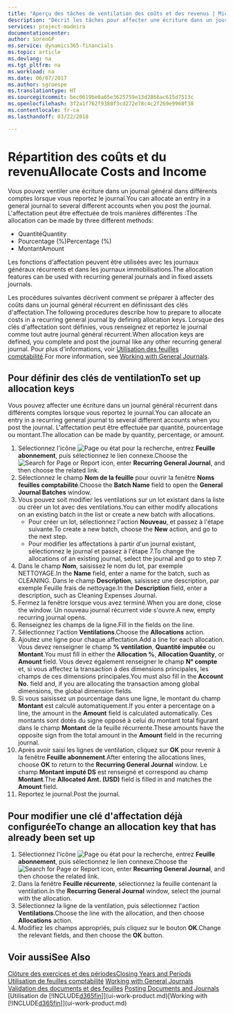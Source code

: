 ```yaml
---
title: "Aperçu des tâches de ventilation des coûts et des revenus | Microsoft Docs"
description: "Décrit les tâches pour affecter une écriture dans un journal général dans différents comptes lorsque vous reportez le journal."
services: project-madeira
documentationcenter: 
author: SorenGP
ms.service: dynamics365-financials
ms.topic: article
ms.devlang: na
ms.tgt_pltfrm: na
ms.workload: na
ms.date: 06/07/2017
ms.author: sgroespe
ms.translationtype: HT
ms.sourcegitcommit: bec0619be0a65e3625759e13d2866ac615d7513c
ms.openlocfilehash: 3f2a1f762f9380f3cd272e78c4c2f269e9960f38
ms.contentlocale: fr-ca
ms.lasthandoff: 03/22/2018

---
```

# <a name="allocate-costs-and-income"></a><span data-ttu-id="9a350-103">Répartition des coûts et du revenu</span><span class="sxs-lookup"><span data-stu-id="9a350-103">Allocate Costs and Income</span></span>
<span data-ttu-id="9a350-104">Vous pouvez ventiler une écriture dans un journal général dans différents comptes lorsque vous reportez le journal.</span><span class="sxs-lookup"><span data-stu-id="9a350-104">You can allocate an entry in a general journal to several different accounts when you post the journal.</span></span> <span data-ttu-id="9a350-105">L'affectation peut être effectuée de trois manières différentes :</span><span class="sxs-lookup"><span data-stu-id="9a350-105">The allocation can be made by three different methods:</span></span>

* <span data-ttu-id="9a350-106">Quantité</span><span class="sxs-lookup"><span data-stu-id="9a350-106">Quantity</span></span>
* <span data-ttu-id="9a350-107">Pourcentage (%)</span><span class="sxs-lookup"><span data-stu-id="9a350-107">Percentage (%)</span></span>
* <span data-ttu-id="9a350-108">Montant</span><span class="sxs-lookup"><span data-stu-id="9a350-108">Amount</span></span>

<span data-ttu-id="9a350-109">Les fonctions d'affectation peuvent être utilisées avec les journaux généraux récurrents et dans les journaux immobilisations.</span><span class="sxs-lookup"><span data-stu-id="9a350-109">The allocation features can be used with recurring general journals and in fixed assets journals.</span></span>
<!--You can also distribute the cost or revenue of a line to an intercompany partner when you post a sales or purchase document. When you post the document, a line will be posted in your general journal, and a corresponding line will be created in the intercompany outbox.-->

<span data-ttu-id="9a350-110">Les procédures suivantes décrivent comment se préparer à affecter des coûts dans un journal général récurrent en définissant des clés d'affectation.</span><span class="sxs-lookup"><span data-stu-id="9a350-110">The following procedures describe how to prepare to allocate costs in a recurring general journal by defining allocation keys.</span></span> <span data-ttu-id="9a350-111">Lorsque des clés d'affectation sont définies, vous renseignez et reportez le journal comme tout autre journal général récurrent.</span><span class="sxs-lookup"><span data-stu-id="9a350-111">When allocation keys are defined, you complete and post the journal like any other recurring general journal.</span></span> <span data-ttu-id="9a350-112">Pour plus d'informations, voir [Utilisation des feuilles comptabilité](ui-work-general-journals.md).</span><span class="sxs-lookup"><span data-stu-id="9a350-112">For more information, see [Working with General Journals](ui-work-general-journals.md).</span></span>

## <a name="to-set-up-allocation-keys"></a><span data-ttu-id="9a350-113">Pour définir des clés de ventilation</span><span class="sxs-lookup"><span data-stu-id="9a350-113">To set up allocation keys</span></span>
<span data-ttu-id="9a350-114">Vous pouvez affecter une écriture dans un journal général récurrent dans différents comptes lorsque vous reportez le journal.</span><span class="sxs-lookup"><span data-stu-id="9a350-114">You can allocate an entry in a recurring general journal to several different accounts when you post the journal.</span></span> <span data-ttu-id="9a350-115">L'affectation peut être effectuée par quantité, pourcentage ou montant.</span><span class="sxs-lookup"><span data-stu-id="9a350-115">The allocation can be made by quantity, percentage, or amount.</span></span>
1. <span data-ttu-id="9a350-116">Sélectionnez l'icône ![Page ou état pour la recherche](media/ui-search/search_small.png "icône Page ou état pour la recherche"), entrez **Feuille abonnement**, puis sélectionnez le lien connexe.</span><span class="sxs-lookup"><span data-stu-id="9a350-116">Choose the ![Search for Page or Report](media/ui-search/search_small.png "Search for Page or Report icon") icon, enter **Recurring General Journal**, and then choose the related link.</span></span>
2. <span data-ttu-id="9a350-117">Sélectionnez le champ **Nom de la feuille** pour ouvrir la fenêtre **Noms feuilles comptabilité**.</span><span class="sxs-lookup"><span data-stu-id="9a350-117">Choose the **Batch Name** field to open the **General Journal Batches** window.</span></span>
3. <span data-ttu-id="9a350-118">Vous pouvez soit modifier les ventilations sur un lot existant dans la liste ou créer un lot avec des ventilations.</span><span class="sxs-lookup"><span data-stu-id="9a350-118">You can either modify allocations on an existing batch in the list or create a new batch with allocations.</span></span>
   * <span data-ttu-id="9a350-119">Pour créer un lot, sélectionnez l'action **Nouveau**, et passez à l'étape suivante.</span><span class="sxs-lookup"><span data-stu-id="9a350-119">To create a new batch, choose the **New** action, and go to the next step.</span></span>
   * <span data-ttu-id="9a350-120">Pour modifier les affectations à partir d'un journal existant, sélectionnez le journal et passez à l'étape 7.</span><span class="sxs-lookup"><span data-stu-id="9a350-120">To change the allocations of an existing journal, select the journal and go to step 7.</span></span>    
4. <span data-ttu-id="9a350-121">Dans le champ **Nom**, saisissez le nom du lot, par exemple NETTOYAGE.</span><span class="sxs-lookup"><span data-stu-id="9a350-121">In the **Name** field, enter a name for the batch, such as CLEANING.</span></span> <span data-ttu-id="9a350-122">Dans le champ **Description**, saisissez une description, par exemple Feuille frais de nettoyage.</span><span class="sxs-lookup"><span data-stu-id="9a350-122">In the **Description** field, enter a description, such as Cleaning Expenses Journal.</span></span>
5. <span data-ttu-id="9a350-123">Fermez la fenêtre lorsque vous avez terminé.</span><span class="sxs-lookup"><span data-stu-id="9a350-123">When you are done, close the window.</span></span> <span data-ttu-id="9a350-124">Un nouveau journal récurrent vide s'ouvre.</span><span class="sxs-lookup"><span data-stu-id="9a350-124">A new, empty recurring journal opens.</span></span>
6. <span data-ttu-id="9a350-125">Renseignez les champs de la ligne.</span><span class="sxs-lookup"><span data-stu-id="9a350-125">Fill in the fields on the line.</span></span>
7. <span data-ttu-id="9a350-126">Sélectionnez l'action **Ventilations**.</span><span class="sxs-lookup"><span data-stu-id="9a350-126">Choose the **Allocations** action.</span></span>
8. <span data-ttu-id="9a350-127">Ajoutez une ligne pour chaque affectation.</span><span class="sxs-lookup"><span data-stu-id="9a350-127">Add a line for each allocation.</span></span> <span data-ttu-id="9a350-128">Vous devez renseigner le champ **% ventilation**, **Quantité imputée** ou **Montant**.</span><span class="sxs-lookup"><span data-stu-id="9a350-128">You must fill in either the **Allocation %**, **Allocation Quantity**, or **Amount** field.</span></span> <span data-ttu-id="9a350-129">Vous devez également renseigner le champ **N° compte** et, si vous affectez la transaction à des dimensions principales, les champs de ces dimensions principales.</span><span class="sxs-lookup"><span data-stu-id="9a350-129">You must also fill in the **Account No.** field and, if you are allocating the transaction among global dimensions, the global dimension fields.</span></span>
9. <span data-ttu-id="9a350-130">Si vous saisissez un pourcentage dans une ligne, le montant du champ **Montant** est calculé automatiquement.</span><span class="sxs-lookup"><span data-stu-id="9a350-130">If you enter a percentage on a line, the amount in the **Amount** field is calculated automatically.</span></span> <span data-ttu-id="9a350-131">Ces montants sont dotés du signe opposé à celui du montant total figurant dans le champ **Montant** de la feuille récurrente.</span><span class="sxs-lookup"><span data-stu-id="9a350-131">These amounts have the opposite sign from the total amount in the **Amount** field in the recurring journal.</span></span>
10. <span data-ttu-id="9a350-132">Après avoir saisi les lignes de ventilation, cliquez sur **OK** pour revenir à la fenêtre **Feuille abonnement**.</span><span class="sxs-lookup"><span data-stu-id="9a350-132">After entering the allocations lines, choose **OK** to return to the **Recurring General Journal** window.</span></span> <span data-ttu-id="9a350-133">Le champ **Montant imputé DS** est renseigné et correspond au champ **Montant**.</span><span class="sxs-lookup"><span data-stu-id="9a350-133">The **Allocated Amt. (USD)** field is filled in and matches the **Amount** field.</span></span>
11. <span data-ttu-id="9a350-134">Reportez le journal.</span><span class="sxs-lookup"><span data-stu-id="9a350-134">Post the journal.</span></span>

## <a name="to-change-an-allocation-key-that-has-already-been-set-up"></a><span data-ttu-id="9a350-135">Pour modifier une clé d'affectation déjà configurée</span><span class="sxs-lookup"><span data-stu-id="9a350-135">To change an allocation key that has already been set up</span></span>
1. <span data-ttu-id="9a350-136">Sélectionnez l'icône ![Page ou état pour la recherche](media/ui-search/search_small.png "icône Page ou état pour la recherche"), entrez **Feuille abonnement**, puis sélectionnez le lien connexe.</span><span class="sxs-lookup"><span data-stu-id="9a350-136">Choose the ![Search for Page or Report](media/ui-search/search_small.png "Search for Page or Report icon") icon, enter **Recurring General Journal**, and then choose the related link.</span></span>
2. <span data-ttu-id="9a350-137">Dans la fenêtre **Feuille récurrente**, sélectionnez la feuille contenant la ventilation.</span><span class="sxs-lookup"><span data-stu-id="9a350-137">In the **Recurring General Journal** window, select the journal with the allocation.</span></span>
3. <span data-ttu-id="9a350-138">Sélectionnez la ligne de la ventilation, puis sélectionnez l'action **Ventilations**.</span><span class="sxs-lookup"><span data-stu-id="9a350-138">Choose the line with the allocation, and then choose **Allocations** action.</span></span>
4. <span data-ttu-id="9a350-139">Modifiez les champs appropriés, puis cliquez sur le bouton **OK**.</span><span class="sxs-lookup"><span data-stu-id="9a350-139">Change the relevant fields, and then choose the **OK** button.</span></span>

## <a name="see-also"></a><span data-ttu-id="9a350-140">Voir aussi</span><span class="sxs-lookup"><span data-stu-id="9a350-140">See Also</span></span>
[<span data-ttu-id="9a350-141">Clôture des exercices et des périodes</span><span class="sxs-lookup"><span data-stu-id="9a350-141">Closing Years and Periods</span></span>](year-close-years-periods.md)  
<span data-ttu-id="9a350-142">[Utilisation de feuilles comptabilité](ui-work-general-journals.md)  </span><span class="sxs-lookup"><span data-stu-id="9a350-142">[Working with General Journals](ui-work-general-journals.md)  </span></span>  
<span data-ttu-id="9a350-143">[Validation des documents et des feuilles](ui-post-documents-journals.md)  </span><span class="sxs-lookup"><span data-stu-id="9a350-143">[Posting Documents and Journals](ui-post-documents-journals.md)  </span></span>  
<span data-ttu-id="9a350-144">[Utilisation de [!INCLUDE[d365fin](includes/d365fin_md.md)]](ui-work-product.md)</span><span class="sxs-lookup"><span data-stu-id="9a350-144">[Working with [!INCLUDE[d365fin](includes/d365fin_md.md)]](ui-work-product.md)</span></span>

